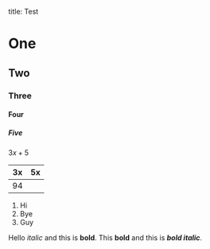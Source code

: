 
title: Test


# One
## Two
### Three
#### Four
##### Five

$3x+5$

| 3x    | 5x    |
| ----- | ----- |
| 94    |       |

1. Hi
2. Bye
3. Guy

Hello *italic* and this is **bold**.
This **bold** and this is ***bold italic***.

